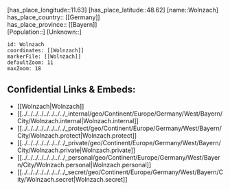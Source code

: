 ﻿---
location: [48.62,11.63] 
mapzoom: [7,12] 
mapmarker: city 
type: City
tags:
- geo/City


SpocWebEntityId: 35694
isDeleted: false
confidential: public

---
[has_place_longitude::11.63] 
[has_place_latitude::48.62] 
[name::Wolnzach] 
has_place_country:: [[Germany]]  
has_place_province:: [[Bayern]]  
[Population::] 
[Unknown::] 


```leaflet
id: Wolnzach
coordinates: [[Wolnzach]] 
markerFile: [[Wolnzach]] 
defaultZoom: 11 
maxZoom: 18
```


## Confidential Links & Embeds: 
- [[Wolnzach|Wolnzach]]  
- [[../../../../../../../../_internal/geo/Continent/Europe/Germany/West/Bayern/City/Wolnzach.internal|Wolnzach.internal]] 
- [[../../../../../../../../_protect/geo/Continent/Europe/Germany/West/Bayern/City/Wolnzach.protect|Wolnzach.protect]] 
- [[../../../../../../../../_private/geo/Continent/Europe/Germany/West/Bayern/City/Wolnzach.private|Wolnzach.private]] 
- [[../../../../../../../../_personal/geo/Continent/Europe/Germany/West/Bayern/City/Wolnzach.personal|Wolnzach.personal]] 
- [[../../../../../../../../_secret/geo/Continent/Europe/Germany/West/Bayern/City/Wolnzach.secret|Wolnzach.secret]] 
